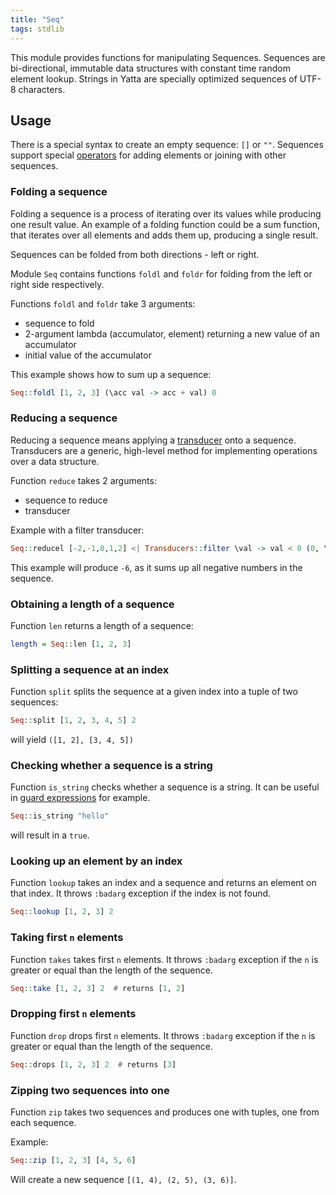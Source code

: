 ```yaml
---
title: "Seq"
tags: stdlib
---
```


This module provides functions for manipulating Sequences. Sequences are bi-directional, immutable data structures with constant time random element lookup. Strings in Yatta are specially optimized sequences of UTF-8 characters.

## Usage
There is a special syntax to create an empty sequence: `[]` or `""`. Sequences support special [operators](docs/operators.md) for adding elements or joining with other sequences.

### Folding a sequence
Folding a sequence is a process of iterating over its values while producing one result value. An example of a folding function could be a sum function, that iterates over all elements and adds them up, producing a single result.

Sequences can be folded from both directions - left or right.

Module `Seq` contains functions `foldl` and `foldr` for folding from the left or right side respectively.

Functions `foldl` and `foldr` take 3 arguments:
* sequence to fold
* 2-argument lambda (accumulator, element) returning a new value of an accumulator
* initial value of the accumulator

This example shows how to sum up a sequence:
```haskell
Seq::foldl [1, 2, 3] (\acc val -> acc + val) 0
```

### Reducing a sequence
Reducing a sequence means applying a [transducer](transducers.md) onto a sequence. Transducers are a generic, high-level method for implementing operations over a data structure.

Function `reduce` takes 2 arguments:
* sequence to reduce
* transducer

Example with a filter transducer:
```haskell
Seq::reducel [-2,-1,0,1,2] <| Transducers::filter \val -> val < 0 (0, \acc val -> acc + val, \acc -> acc * 2)
```

This example will produce `-6`, as it sums up all negative numbers in the sequence.

### Obtaining a length of a sequence
Function `len` returns a length of a sequence:
```haskell
length = Seq::len [1, 2, 3]
```

### Splitting a sequence at an index
Function `split` splits the sequence at a given index into a tuple of two sequences:
```haskell
Seq::split [1, 2, 3, 4, 5] 2
```

will yield `([1, 2], [3, 4, 5])`

### Checking whether a sequence is a string
Function `is_string` checks whether a sequence is a string. It can be useful in [guard expressions](docs/syntax.md) for example.
```haskell
Seq::is_string "hello"
```

will result in a `true`.

### Looking up an element by an index
Function `lookup` takes an index and a sequence and returns an element on that index. It throws `:badarg` exception if the index is not found.
```haskell
Seq::lookup [1, 2, 3] 2
```

### Taking first `n` elements
Function `takes` takes first `n` elements.  It throws `:badarg` exception if the `n` is greater or equal than the length of the sequence.
```haskell
Seq::take [1, 2, 3] 2  # returns [1, 2]
```

### Dropping first `n` elements
Function `drop` drops first `n` elements.  It throws `:badarg` exception if the `n` is greater or equal than the length of the sequence.
```haskell
Seq::drops [1, 2, 3] 2  # returns [3]
```

### Zipping two sequences into one
Function `zip` takes two sequences and produces one with tuples, one from each sequence.

Example:
```haskell
Seq::zip [1, 2, 3] [4, 5, 6]
```

Will create a new sequence `[(1, 4), (2, 5), (3, 6)]`.
